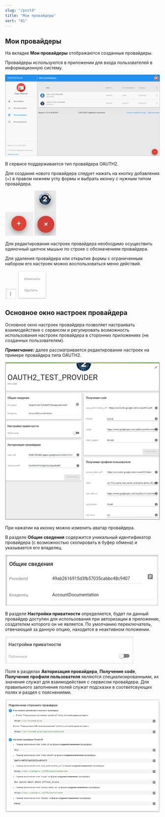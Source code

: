 ```yaml
---
slug: "/post9"
title: "Мои провайдеры"
sort: "01"
---
```


## Мои провайдеры

На вкладке **Мои провайдеры** отображаются созданные провайдеры.

Провайдеры используются в приложении для входа пользователей в информационную систему.  

![providers-list.png](./images/providers-list.png "Вкладка Мои провайдеры")

В сервисе поддерживается тип провайдера OAUTH2.

Для создания нового провайдера следует нажать на кнопку добавления (+) в правом нижнем углу формы и выбрать иконку с нужным типом провайдера. 

![add-app-button.png](./images/add-app-button.png "Кнопка добавления провайдера")
 ![select-prov-button.png](./images/select-prov-button.png "Кнопка выбора типа провайдера")

Для редактирования настроек провайдера необходимо осуществить одиночный щелчок мышью по строке с обозначением провайдера.
 
Для удаления провайдера или открытия формы с ограниченным набором его настроек можно воспользоваться меню действий.

![context-menu-button.png](./images/context-menu-button.png "Кнопка вызова контекстного меню действий для провайдера") ![app-menu.png](./images/app-menu.png "Меню действий с провайдером")

## Основное окно настроек провайдера 

Основное окно настроек провайдера позволяет настраивать взаимодействие с сервисом  и регулировать возможность использования настроек провайдера в сторонних приложениях (не созданных пользователем).

***Примечание:*** далее рассматривается редактирование настроек на примере провайдера типа OAUTH2.

![view-prov.png](./images/view-prov.png "Основное окно настроек провайдера")
			
При нажатии на иконку можно изменить аватар провайдера.  

В разделе **Общие сведения** содержится уникальный идентификатор провайдера (с возможностью скопировать в буфер обмена) и указывается его владелец.

![general-info.png](./images/general-info.png "Блок Общие сведения")

В разделе **Настройки приватности** определяется, будет ли данный провайдер доступен для использования при авторизации в приложение, создателем которого он не является. По умолчанию переключатель, отвечающий за данную опцию, находится в неактивном положении.

![private-setiings.png](./images/private-settings.png "Блок Настройки приватности")

Поля в разделах **Авторизация провайдера**, **Получение code**, **Получение профиля пользователя** являются специализированными, их значения служат для взаимодействия с сервисом провайдера. Для правильного заполнения полей служат подсказки в соответсвующих полях и раздел с пояснениями.

![oauth-setiings.png](./images/oauth-settings.png "Блок с пояснениями для заполнения полей у OAUTH2-провайдера")  

